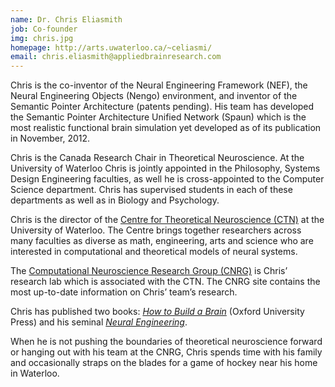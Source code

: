 ```yaml
---
name: Dr. Chris Eliasmith
job: Co-founder
img: chris.jpg
homepage: http://arts.uwaterloo.ca/~celiasmi/
email: chris.eliasmith@appliedbrainresearch.com
---
```


Chris is the co-inventor of the Neural Engineering Framework (NEF),
the Neural Engineering Objects (Nengo) environment, and inventor of
the Semantic Pointer Architecture (patents pending). His team has
developed the Semantic Pointer Architecture Unified Network (Spaun)
which is the most realistic functional brain simulation yet developed
as of its publication in November, 2012.

Chris is the Canada Research Chair in Theoretical Neuroscience. At the
University of Waterloo Chris is jointly appointed in the Philosophy,
Systems Design Engineering faculties, as well he is cross-appointed to
the Computer Science department. Chris has supervised students in each
of these departments as well as in Biology and Psychology.

Chris is the director of the
[Centre for Theoretical Neuroscience (CTN)](http://ctn.uwaterloo.ca/)
at the University of Waterloo. The Centre brings together researchers
across many faculties as diverse as math, engineering, arts and
science who are interested in computational and theoretical models of
neural systems.

The
[Computational Neuroscience Research Group (CNRG)](http://compneuro.uwaterloo.ca/)
is Chris’ research lab which is associated with the CTN.
The CNRG site contains the most up-to-date information
on Chris’ team’s research.

Chris has published two books:
[*How to Build a Brain*](http://nengo.ca/build-a-brain)
(Oxford University Press)
and his seminal
[*Neural Engineering*](http://compneuro.uwaterloo.ca/research/nef.html).

When he is not pushing the boundaries of theoretical neuroscience
forward or hanging out with his team at the CNRG, Chris spends time
with his family and occasionally straps on the blades for a game of
hockey near his home in Waterloo.

